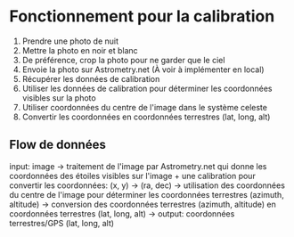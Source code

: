 # Fonctionnement pour la calibration

1. Prendre une photo de nuit
2. Mettre la photo en noir et blanc
3. De préférence, crop la photo pour ne garder que le ciel
4. Envoie la photo sur Astrometry.net (À voir à implémenter en local)
5. Récupérer les données de calibration
6. Utiliser les données de calibration pour déterminer les coordonnées visibles sur la photo
7. Utiliser coordonnées du centre de l'image dans le système celeste
8. Convertir les coordonnées en coordonnées terrestres (lat, long, alt)

## Flow de données

input: image
-> traitement de l'image par Astrometry.net qui donne les coordonnées des étoiles visibles sur l'image + une calibration pour convertir les coordonnées: (x, y) -> (ra, dec)
-> utilisation des coordonnées du centre de l'image pour déterminer les coordonnées terrestres (azimuth, altitude)
-> conversion des coordonnées terrestres (azimuth, altitude) en coordonnées terrestres (lat, long, alt)
-> output: coordonnées terrestres/GPS (lat, long, alt)
